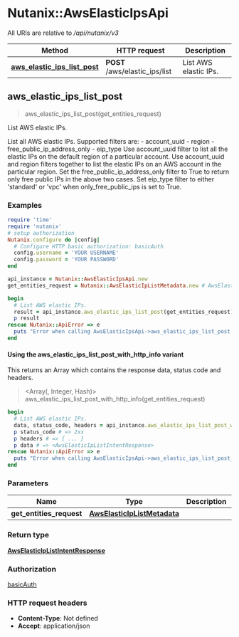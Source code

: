 # Nutanix::AwsElasticIpsApi

All URIs are relative to */api/nutanix/v3*

| Method | HTTP request | Description |
| ------ | ------------ | ----------- |
| [**aws_elastic_ips_list_post**](AwsElasticIpsApi.md#aws_elastic_ips_list_post) | **POST** /aws/elastic_ips/list | List AWS elastic IPs. |


## aws_elastic_ips_list_post

> <AwsElasticIpListIntentResponse> aws_elastic_ips_list_post(get_entities_request)

List AWS elastic IPs.

List all AWS elastic IPs. Supported filters are: - account_uuid - region - free_public_ip_address_only - eip_type Use account_uuid filter to list all the elastic IPs on the default region of a particular account. Use account_uuid and region filters together to list the elastic IPs on an AWS account in the particular region. Set the free_public_ip_address_only filter to True to return only free public IPs in the above two cases. Set eip_type filter to either 'standard' or 'vpc' when only_free_public_ips is set to True. 

### Examples

```ruby
require 'time'
require 'nutanix'
# setup authorization
Nutanix.configure do |config|
  # Configure HTTP basic authorization: basicAuth
  config.username = 'YOUR USERNAME'
  config.password = 'YOUR PASSWORD'
end

api_instance = Nutanix::AwsElasticIpsApi.new
get_entities_request = Nutanix::AwsElasticIpListMetadata.new # AwsElasticIpListMetadata | 

begin
  # List AWS elastic IPs.
  result = api_instance.aws_elastic_ips_list_post(get_entities_request)
  p result
rescue Nutanix::ApiError => e
  puts "Error when calling AwsElasticIpsApi->aws_elastic_ips_list_post: #{e}"
end
```

#### Using the aws_elastic_ips_list_post_with_http_info variant

This returns an Array which contains the response data, status code and headers.

> <Array(<AwsElasticIpListIntentResponse>, Integer, Hash)> aws_elastic_ips_list_post_with_http_info(get_entities_request)

```ruby
begin
  # List AWS elastic IPs.
  data, status_code, headers = api_instance.aws_elastic_ips_list_post_with_http_info(get_entities_request)
  p status_code # => 2xx
  p headers # => { ... }
  p data # => <AwsElasticIpListIntentResponse>
rescue Nutanix::ApiError => e
  puts "Error when calling AwsElasticIpsApi->aws_elastic_ips_list_post_with_http_info: #{e}"
end
```

### Parameters

| Name | Type | Description | Notes |
| ---- | ---- | ----------- | ----- |
| **get_entities_request** | [**AwsElasticIpListMetadata**](AwsElasticIpListMetadata.md) |  |  |

### Return type

[**AwsElasticIpListIntentResponse**](AwsElasticIpListIntentResponse.md)

### Authorization

[basicAuth](../README.md#basicAuth)

### HTTP request headers

- **Content-Type**: Not defined
- **Accept**: application/json

